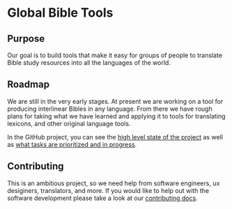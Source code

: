 # Global Bible Tools

## Purpose

Our goal is to build tools that make it easy for groups of people to translate Bible study resources into all the languages of the world.

## Roadmap

We are still in the very early stages. At present we are working on a tool for producing interlinear Bibles in any language. From there we have rough plans for taking what we have learned and applying it to tools for translating lexicons, and other original language tools.

In the GitHub project, you can see the [high level state of the project](https://github.com/users/arrocke/projects/1/views/5) as well as [what tasks are prioritized and in progress](https://github.com/users/arrocke/projects/1/views/1).

## Contributing

This is an ambitious project, so we need help from software engineers, ux desiginers, translators, and more. If you would like to help out with the software development please take a look at our [contributing docs](./docs/contributing.md).

